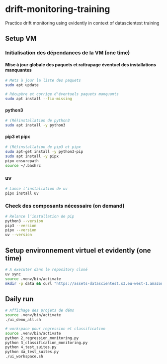 # drift-monitoring-training
Practice drift monitoring using evidently in context of datascientest training

## Setup VM

### Initialisation des dépendances de la VM (one time)

#### Mise à jour globale des paquets et rattrapage éventuel des installations manquantes

```bash
# Mets à jour la liste des paquets
sudo apt update

# Récupère et corrige d'éventuels paquets manquants
sudo apt install --fix-missing
```

#### python3

```bash
# (Ré)installation de python3
sudo apt install -y python3
```

#### pip3 et pipx

```bash
# (Ré)installation de pip3 et pipx
sudo apt-get install -y python3-pip
sudo apt install -y pipx
pipx ensurepath
source ~/.bashrc
```

### uv

```bash
# Lance l’installation de uv
pipx install uv
```

### Check des composants nécessaire (on demand)

```bash
# Relance l’installation de pip
python3 --version
pip3 --version
pipx --version
uv --version
```

## Setup environnement virtuel et evidently (one time)

```bash
# A executer dans le repository cloné
uv sync
source .venv/bin/activate
mkdir -p data && curl "https://assets-datascientest.s3.eu-west-1.amazonaws.com/drift_monitoring/Delay_data.zip" -o "data/Delay_data.zip"
```

## Daily run
```bash
# Affichage des projets de démo
source .venv/bin/activate
./ui_demo_all.sh

# workspace pour regression et classification
source .venv/bin/activate
python 2_regression_monitoring.py
python 3_classification_monitoring.py
python 4_test_suites.py
python 4a_test_suites.py
./ui_workspace.sh
```

